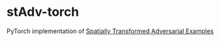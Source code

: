 # stAdv-torch
PyTorch implementation of [Spatially Transformed Adversarial Examples](https://arxiv.org/abs/1801.02612)
